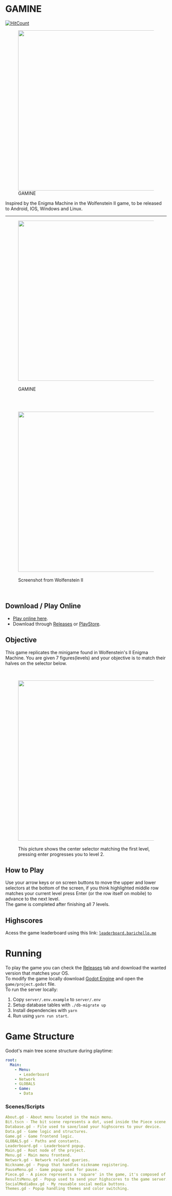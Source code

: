 # GAMINE
[![HitCount](http://hits.dwyl.io/abarichello/gamine.svg)](http://hits.dwyl.io/abarichello/gamine)<br>
<figure>
    <a href="https://www.youtube.com/watch?v=K7O0IjDuenM">
    <img src="https://i.imgur.com/UWcUJgq.png" width="500" align="left"></a>
    <figcaption><br>GAMINE</figcaption>
</figure>
Inspired by the Enigma Machine in the Wolfenstein II game, to be released to Android, IOS, Windows and Linux.
<br>

---

<figure>
    <a href="https://www.youtube.com/watch?v=K7O0IjDuenM">
    <img src="https://i.imgur.com/hBEEw9a.png" width="500" align="center"></a>
    <figcaption><br>GAMINE</figcaption>
</figure>
<br>
<br>
<figure>
    <a href="https://www.youtube.com/watch?v=K7O0IjDuenM">
    <img src="https://i.imgur.com/4IZTbvg.png" width="500" align="center"></a>
    <figcaption><br>Screenshot from Wolfenstein II</figcaption>
</figure>
<br>

## Download / Play Online
- [Play online here](https://barichello.me/games/index.html).
- Download through [Releases](https://github.com/aBARICHELLO/GAMINE/releases) or [PlayStore](https://play.google.com/store/apps/details?id=org.barichello.gamine).

## Objective
This game replicates the minigame found in Wolfenstein's II Enigma Machine. You are given 7 figures(levels) and your objective is to match their halves on the selector below.

<br>
<figure>
    <a href="https://www.youtube.com/watch?v=K7O0IjDuenM">
    <img src="https://i.imgur.com/yPMHbVT.png" width="500" align="center"></a>
    <figcaption><br>This picture shows the center selector matching the first level, pressing enter progresses you to level 2.</figcaption>
</figure>

## How to Play

Use your arrow keys or on screen buttons to move the upper and lower selectors at the bottom of the screen, if you think highlighted middle row matches your current level press Enter (or the row itself on mobile) to advance to the next level.
<br>
The game is completed after finishing all 7 levels.

## Highscores
Acess the game leaderboard using this link: [`leaderboard.barichello.me`](https://leaderboard.barichello.me/)

# Running
To play the game you can check the [Releases](https://github.com/aBARICHELLO/GAMINE/releases) tab and download the wanted version that matches your OS.<br>
To modify the game locally download [Godot Engine](https://godotengine.org/) and open the `game/project.godot` file.<br>
To run the server locally:<br>
1. Copy `server/.env.example` to `server/.env`<br>
2. Setup database tables with `./db-migrate up`<br>
3. Install dependencies with `yarn`<br>
4. Run using `yarn run start`.<br>

# Game Structure

Godot's main tree scene structure during playtime:
<br>
```yaml
root:
  Main:
    - Menu:
      - Leaderboard
    - Network
    - GLOBALS
    - Game:
      - Data
```

### Scenes/Scripts
```yaml
About.gd - About menu located in the main menu.
Bit.tscn - The bit scene represents a dot, used inside the Piece scene.
Database.gd - File used to save/load your highscores to your device.
Data.gd - Game logic and structures.
Game.gd - Game frontend logic.
GLOBALS.gd - Paths and constants.
Leaderboard.gd - Leaderboard popup.
Main.gd - Root node of the project.
Menu.gd - Main menu frontend.
Network.gd - Network related queries.
Nickname.gd - Popup that handles nickname registering.
PauseMenu.gd - Game popup used for pause.
Piece.gd - A piece represents a 'square' in the game, it's composed of 9 bits.
ResultsMenu.gd - Popup used to send your highscores to the game server.
SocialMediaBox.gd - My reusable social media buttons.
Themes.gd - Popup handling themes and color switching.
```
